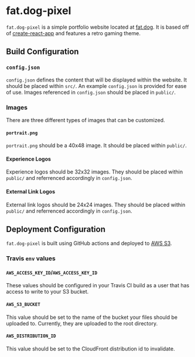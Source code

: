# fat.dog-pixel
`fat.dog-pixel` is a simple portfolio website located at [fat.dog](https://fat.dog). It is based off of [create-react-app](https://github.com/facebook/create-react-app) and features a retro gaming theme.

## Build Configuration

### `config.json`
`config.json` defines the content that will be displayed within the website. It should be placed within `src/`. An example `config.json` is provided for ease of use. Images referenced in `config.json` should be placed in `public/`.

### Images
There are three different types of images that can be customized.

#### `portrait.png`
`portrait.png` should be a 40x48 image. It should be placed within `public/`.

#### Experience Logos
Experience logos should be 32x32 images. They should be placed within `public/` and referrenced accordingly in `config.json`.

#### External Link Logos
External link logos should be 24x24 images. They should be placed within `public/` and referrenced accordingly in `config.json`.

## Deployment Configuration

`fat.dog-pixel` is built using GitHub actions and deployed to [AWS S3](https://aws.amazon.com/s3/).

### Travis `env` values

#### `AWS_ACCESS_KEY_ID`/`AWS_ACCESS_KEY_ID`

These values should be configured in your Travis CI build as a user that has access to write to your S3 bucket.

#### `AWS_S3_BUCKET`

This value should be set to the name of the bucket your files should be uploaded to. Currently, they are uploaded to the root directory.

#### `AWS_DISTRIBUTION_ID`

This value should be set to the CloudFront distribution id to invalidate.